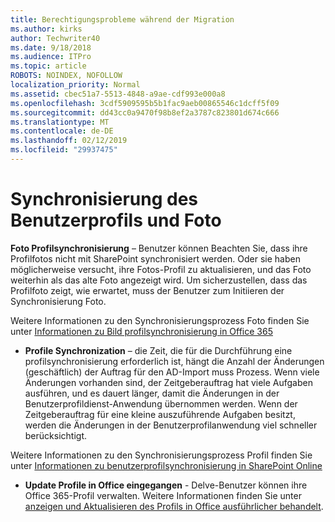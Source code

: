 ```yaml
---
title: Berechtigungsprobleme während der Migration
ms.author: kirks
author: Techwriter40
ms.date: 9/18/2018
ms.audience: ITPro
ms.topic: article
ROBOTS: NOINDEX, NOFOLLOW
localization_priority: Normal
ms.assetid: cbec51a7-5513-4848-a9ae-cdf993e000a8
ms.openlocfilehash: 3cdf5909595b5b1fac9aeb00865546c1dcff5f09
ms.sourcegitcommit: dd43cc0a9470f98b8ef2a3787c823801d674c666
ms.translationtype: MT
ms.contentlocale: de-DE
ms.lasthandoff: 02/12/2019
ms.locfileid: "29937475"
---
```

# <a name="user-profile-and-photo-synchronization"></a>Synchronisierung des Benutzerprofils und Foto

 **Foto Profilsynchronisierung** – Benutzer können Beachten Sie, dass ihre Profilfotos nicht mit SharePoint synchronisiert werden. Oder sie haben möglicherweise versucht, ihre Fotos-Profil zu aktualisieren, und das Foto weiterhin als das alte Foto angezeigt wird. Um sicherzustellen, dass das Profilfoto zeigt, wie erwartet, muss der Benutzer zum Initiieren der Synchronisierung Foto. 
  
Weitere Informationen zu den Synchronisierungsprozess Foto finden Sie unter [Informationen zu Bild profilsynchronisierung in Office 365](https://go.microsoft.com/fwlink/?linkid=2022634)
  
- **Profile Synchronization** – die Zeit, die für die Durchführung eine profilsynchronisierung erforderlich ist, hängt die Anzahl der Änderungen (geschäftlich) der Auftrag für den AD-Import muss Prozess. Wenn viele Änderungen vorhanden sind, der Zeitgeberauftrag hat viele Aufgaben ausführen, und es dauert länger, damit die Änderungen in der Benutzerprofildienst-Anwendung übernommen werden. Wenn der Zeitgeberauftrag für eine kleine auszuführende Aufgaben besitzt, werden die Änderungen in der Benutzerprofilanwendung viel schneller berücksichtigt. 
  
Weitere Informationen zu den Synchronisierungsprozess Profil finden Sie unter [Informationen zu benutzerprofilsynchronisierung in SharePoint Online](https://go.microsoft.com/fwlink/?linkid=2022639)
    
- **Update Profile in Office eingegangen** - Delve-Benutzer können ihre Office 365-Profil verwalten. Weitere Informationen finden Sie unter [anzeigen und Aktualisieren des Profils in Office ausführlicher behandelt](https://support.office.com/article/View-and-update-your-profile-in-Office-Delve-4e84343b-eedf-45a1-aeb9-8627ccca14ba).
    

